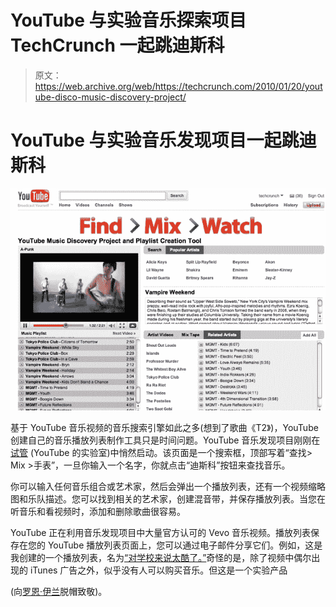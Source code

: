 # YouTube 与实验音乐探索项目 TechCrunch 一起跳迪斯科

> 原文：<https://web.archive.org/web/https://techcrunch.com/2010/01/20/youtube-disco-music-discovery-project/>

# YouTube 与实验音乐发现项目一起跳迪斯科

![](img/081d4deb8ce02b589d028d2e1be0bd85.png)

基于 YouTube 音乐视频的音乐搜索引擎如此之多(想到了歌曲《T2》)，YouTube 创建自己的音乐播放列表制作工具只是时间问题。YouTube 音乐发现项目刚刚在[试管](https://web.archive.org/web/20221231224555/http://www.youtube.com/testtube) (YouTube 的实验室)中悄然启动。该页面是一个搜索框，顶部写着“查找> Mix >手表”，一旦你输入一个名字，你就点击“迪斯科”按钮来查找音乐。

你可以输入任何音乐组合或艺术家，然后会弹出一个播放列表，还有一个视频缩略图和乐队描述。您可以找到相关的艺术家，创建混音带，并保存播放列表。当您在听音乐和看视频时，添加和删除歌曲很容易。

YouTube 正在利用音乐发现项目中大量官方认可的 Vevo 音乐视频。播放列表保存在您的 YouTube 播放列表页面上，您可以通过电子邮件分享它们。例如，这是我创建的一个播放列表，名为[“对学校来说太酷了。”](https://web.archive.org/web/20221231224555/http://www.youtube.com/view_play_list?p=90E966C26EF825AF)奇怪的是，除了视频中偶尔出现的 iTunes 广告之外，似乎没有人可以购买音乐。但这是一个实验产品

(向[罗恩·伊兰](https://web.archive.org/web/20221231224555/http://www.ronilan.com/)脱帽致敬)。